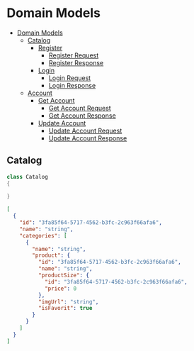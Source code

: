 # Domain Models

- [Domain Models](#domain-models)
	- [Catalog](#catalog)
		- [Register](#register)
			- [Register Request](#register-request)
			- [Register Response](#register-response)
		- [Login](#login)
			- [Login Request](#login-request)
			- [Login Response](#login-response)
	- [Account](#account)
		- [Get Account](#get-account)
			- [Get Account Request](#get-account-request)
			- [Get Account Response](#get-account-response)
		- [Update Account](#get-account)
			- [Update Account Request](#update-account-request)
			- [Update Account Response](#update-account-response)


## Catalog

```csharp
class Catalog
{
    
}
```

```json
[
  {
    "id": "3fa85f64-5717-4562-b3fc-2c963f66afa6",
    "name": "string",
    "categories": [
      {
        "name": "string",
        "product": {
          "id": "3fa85f64-5717-4562-b3fc-2c963f66afa6",
          "name": "string",
          "productSize": {
            "id": "3fa85f64-5717-4562-b3fc-2c963f66afa6",
            "price": 0
          },
          "imgUrl": "string",
          "isFavorit": true
        }
      }
    ]
  }
]
```
